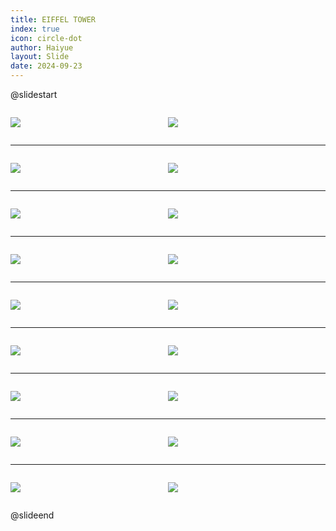 ```yaml
---
title: EIFFEL TOWER
index: true
icon: circle-dot
author: Haiyue
layout: Slide
date: 2024-09-23
---
```

 
@slidestart

<div style="display:flex">
<div style="flex:1">

![](/reading/english/Level-U/EIFFEL%20TOWER/001.webp)
</div>
<div style="flex:1">

![](/reading/english/Level-U/EIFFEL%20TOWER/002.webp)
</div>
</div>

---

<div style="display:flex">
<div style="flex:1">

![](/reading/english/Level-U/EIFFEL%20TOWER/003.webp)
</div>
<div style="flex:1">

![](/reading/english/Level-U/EIFFEL%20TOWER/004.webp)
</div>
</div>

---

<div style="display:flex">
<div style="flex:1">

![](/reading/english/Level-U/EIFFEL%20TOWER/005.webp)
</div>
<div style="flex:1">

![](/reading/english/Level-U/EIFFEL%20TOWER/006.webp)
</div>
</div>

---

<div style="display:flex">
<div style="flex:1">

![](/reading/english/Level-U/EIFFEL%20TOWER/007.webp)
</div>
<div style="flex:1">

![](/reading/english/Level-U/EIFFEL%20TOWER/008.webp)
</div>
</div>

---

<div style="display:flex">
<div style="flex:1">

![](/reading/english/Level-U/EIFFEL%20TOWER/009.webp)
</div>
<div style="flex:1">

![](/reading/english/Level-U/EIFFEL%20TOWER/010.webp)
</div>
</div>

---

<div style="display:flex">
<div style="flex:1">

![](/reading/english/Level-U/EIFFEL%20TOWER/011.webp)
</div>
<div style="flex:1">

![](/reading/english/Level-U/EIFFEL%20TOWER/012.webp)
</div>
</div>

---

<div style="display:flex">
<div style="flex:1">

![](/reading/english/Level-U/EIFFEL%20TOWER/013.webp)
</div>
<div style="flex:1">

![](/reading/english/Level-U/EIFFEL%20TOWER/014.webp)
</div>
</div>

---

<div style="display:flex">
<div style="flex:1">

![](/reading/english/Level-U/EIFFEL%20TOWER/015.webp)
</div>
<div style="flex:1">

![](/reading/english/Level-U/EIFFEL%20TOWER/016.webp)
</div>
</div>

---

<div style="display:flex">
<div style="flex:1">

![](/reading/english/Level-U/EIFFEL%20TOWER/017.webp)
</div>
<div style="flex:1">

![](/reading/english/Level-U/EIFFEL%20TOWER/018.webp)
</div>
</div>

@slideend